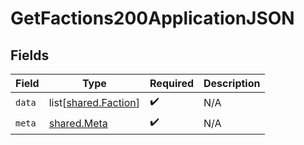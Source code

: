 # GetFactions200ApplicationJSON


## Fields

| Field                                                  | Type                                                   | Required                                               | Description                                            |
| ------------------------------------------------------ | ------------------------------------------------------ | ------------------------------------------------------ | ------------------------------------------------------ |
| `data`                                                 | list[[shared.Faction](../../models/shared/faction.md)] | :heavy_check_mark:                                     | N/A                                                    |
| `meta`                                                 | [shared.Meta](../../models/shared/meta.md)             | :heavy_check_mark:                                     | N/A                                                    |